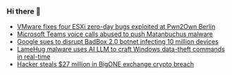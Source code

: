 ### Hi there 👋

<!--START_SECTION:feed-->
* [VMware fixes four ESXi zero-day bugs exploited at Pwn2Own Berlin](https://www.bleepingcomputer.com/news/security/vmware-fixes-four-esxi-zero-day-bugs-exploited-at-pwn2own-berlin/)
* [Microsoft Teams voice calls abused to push Matanbuchus malware](https://www.bleepingcomputer.com/news/security/microsoft-teams-voice-calls-abused-to-push-matanbuchus-malware/)
* [Google sues to disrupt BadBox 2.0 botnet infecting 10 million devices](https://www.bleepingcomputer.com/news/security/google-sues-to-disrupt-badbox-20-botnet-infecting-10-million-devices/)
* [LameHug malware uses AI LLM to craft Windows data-theft commands in real-time](https://www.bleepingcomputer.com/news/security/lamehug-malware-uses-ai-llm-to-craft-windows-data-theft-commands-in-real-time/)
* [Hacker steals $27 million in BigONE exchange crypto breach](https://www.bleepingcomputer.com/news/security/hacker-steals-27-million-in-bigone-exchange-crypto-breach/)
<!--END_SECTION:feed-->

<!--
**frankenk/frankenk** is a ✨ _special_ ✨ repository because its `README.md` (this file) appears on your GitHub profile.

Here are some ideas to get you started:

- 🔭 I’m currently working on ...
- 🌱 I’m currently learning ...
- 👯 I’m looking to collaborate on ...
- 🤔 I’m looking for help with ...
- 💬 Ask me about ...
- 📫 How to reach me: ...
- 😄 Pronouns: ...
- ⚡ Fun fact: ...
-->



